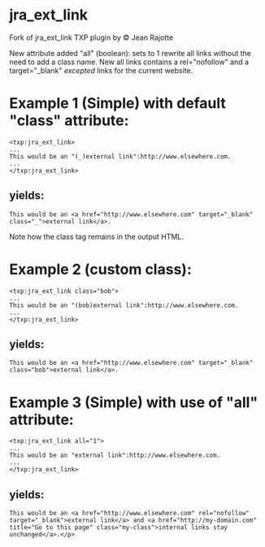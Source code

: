 jra_ext_link
============

Fork of jra_ext_link TXP plugin by © Jean Rajotte

New attribute added "all" (boolean): sets to 1 rewrite all links without the need to add a class name. New all links contains a rel="nofollow" and a target="_blank" *excepted* links for the current website.

# Example 1 (Simple) with default "class" attribute:

    <txp:jra_ext_link>
    ...
    This would be an "(_)external link":http://www.elsewhere.com.
    ...
    </txp:jra_ext_link>

## yields:

    This would be an <a href="http://www.elsewhere.com" target="_blank" class="_">external link</a>.

Note how the class tag remains in the output HTML.

# Example 2 (custom class):

    <txp:jra_ext_link class="bob">
    ...
    This would be an "(bob)external link":http://www.elsewhere.com.
    ...
    </txp:jra_ext_link>

## yields:

    This would be an <a href="http://www.elsewhere.com" target="_blank" class="bob">external link</a>.

# Example 3 (Simple) with use of "all" attribute:

    <txp:jra_ext_link all="1">
    ...
    This would be an "external link":http://www.elsewhere.com.
    ...
    </txp:jra_ext_link>

## yields:

    This would be an <a href="http://www.elsewhere.com" rel="nofollow" target="_blank">external link</a> and <a href="http://my-domain.com" title="Go to this page" class="my-class">internal links stay unchanged</a>.</p>
